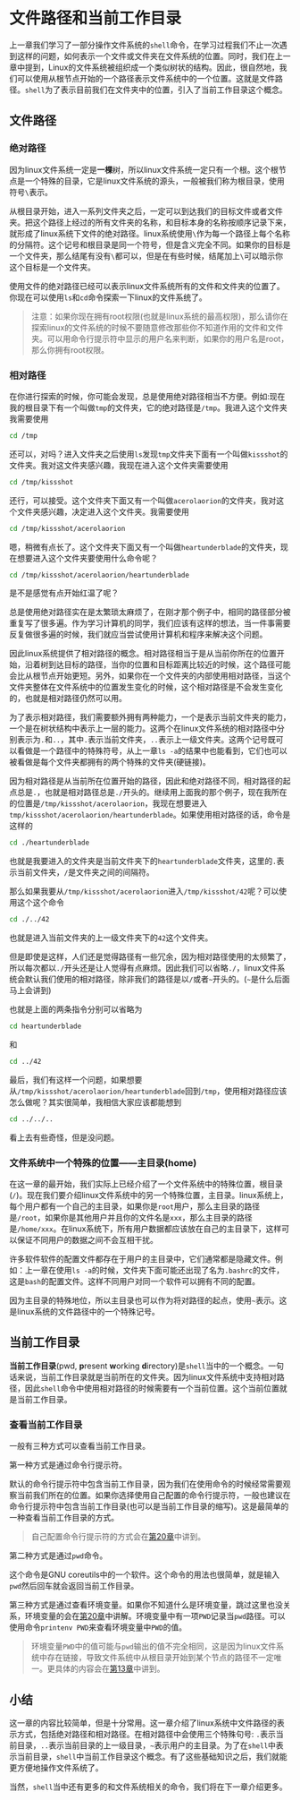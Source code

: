 # 文件路径和当前工作目录

上一章我们学习了一部分操作文件系统的`shell`命令，在学习过程我们不止一次遇到这样的问题，如何表示一个文件或文件夹在文件系统的位置。同时，我们在上一章中提到，Linux的文件系统被组织成一个类似树状的结构。因此，很自然地，我们可以使用从根节点开始的一个路径表示文件系统中的一个位置。这就是文件路径。`shell`为了表示目前我们在文件夹中的位置，引入了当前工作目录这个概念。

## 文件路径

### 绝对路径

因为linux文件系统一定是**一棵**树，所以linux文件系统一定只有一个根。这个根节点是一个特殊的目录，它是linux文件系统的源头，一般被我们称为根目录，使用符号`\`表示。

从根目录开始，进入一系列文件夹之后，一定可以到达我们的目标文件或者文件夹。把这个路径上经过的所有文件夹的名称，和目标本身的名称按顺序记录下来，就形成了linux系统下文件的绝对路径。linux系统使用`\`作为每一个路径上每个名称的分隔符。这个记号和根目录是同一个符号，但是含义完全不同。如果你的目标是一个文件夹，那么结尾有没有`\`都可以，但是在有些时候，结尾加上`\`可以暗示你这个目标是一个文件夹。

使用文件的绝对路径已经可以表示linux文件系统所有的文件和文件夹的位置了。你现在可以使用`ls`和`cd`命令探索一下linux的文件系统了。
> 注意：如果你现在拥有root权限(也就是linux系统的最高权限)，那么请你在探索linux的文件系统的时候不要随意修改那些你不知道作用的文件和文件夹。可以用命令行提示符中显示的用户名来判断，如果你的用户名是root，那么你拥有root权限。

### 相对路径

在你进行探索的时候，你可能会发现，总是使用绝对路径相当不方便。例如:现在我的根目录下有一个叫做`tmp`的文件夹，它的绝对路径是`/tmp`。我进入这个文件夹我需要使用
```bash
cd /tmp
```
还可以，对吗？进入文件夹之后使用`ls`发现`tmp`文件夹下面有一个叫做`kissshot`的文件夹。我对这文件夹感兴趣，我现在进入这个文件夹需要使用
```bash
cd /tmp/kissshot
```
还行，可以接受。这个文件夹下面又有一个叫做`acerolaorion`的文件夹，我对这个文件夹感兴趣，决定进入这个文件夹。我需要使用
```bash
cd /tmp/kissshot/acerolaorion
```
嗯，稍微有点长了。这个文件夹下面又有一个叫做`heartunderblade`的文件夹，现在想要进入这个文件夹要使用什么命令呢？
```bash
cd /tmp/kissshot/acerolaorion/heartunderblade
```
是不是感觉有点开始红温了呢？

总是使用绝对路径实在是太繁琐太麻烦了，在刚才那个例子中，相同的路径部分被重复写了很多遍。作为学习计算机的同学，我们应该有这样的想法，当一件事需要反复做很多遍的时候，我们就应当尝试使用计算机和程序来解决这个问题。

因此linux系统提供了相对路径的概念。相对路径相当于是从当前你所在的位置开始，沿着树到达目标的路径，当你的位置和目标距离比较近的时候，这个路径可能会比从根节点开始更短。另外，如果你在一个文件夹的内部使用相对路径，当这个文件夹整体在文件系统中的位置发生变化的时候，这个相对路径是不会发生变化的，也就是相对路径仍然可以用。

为了表示相对路径，我们需要额外拥有两种能力，一个是表示当前文件夹的能力，一个是在树状结构中表示上一层的能力。这两个在linux文件系统的相对路径中分别表示为`.`和`..`，其中`.`表示当前文件夹，`..`表示上一级文件夹。这两个记号既可以看做是一个路径中的特殊符号，从上一章`ls -a`的结果中也能看到，它们也可以被看做是每个文件夹都拥有的两个特殊的文件夹(硬链接)。

因为相对路径是从当前所在位置开始的路径，因此和绝对路径不同，相对路径的起点总是`.`，也就是相对路径总是`./`开头的。继续用上面我的那个例子，现在我所在的位置是`/tmp/kissshot/acerolaorion`，我现在想要进入`tmp/kissshot/acerolaorion/heartunderblade`。如果使用相对路径的话，命令是这样的
```bash
cd ./heartunderblade
```
也就是我要进入的文件夹是当前文件夹下的`heartunderblade`文件夹，这里的`.`表示当前文件夹，`/`是文件夹之间的间隔符。

那么如果我要从`/tmp/kissshot/acerolaorion`进入`/tmp/kissshot/42`呢？可以使用这个这个命令
```bash
cd ./../42
```
也就是进入当前文件夹的上一级文件夹下的`42`这个文件夹。

但是即使是这样，人们还是觉得路径有一些冗余，因为相对路径使用的太频繁了，所以每次都以`./`开头还是让人觉得有点麻烦。因此我们可以省略`./`，linux文件系统会默认我们使用的相对路径，除非我们的路径是以`/`或者`~`开头的。(`~`是什么后面马上会讲到)

也就是上面的两条指令分别可以省略为
```bash
cd heartunderblade
```
和
```bash
cd ../42
```

最后，我们有这样一个问题，如果想要从`/tmp/kissshot/acerolaorion/heartunderblade`回到`/tmp`，使用相对路径应该怎么做呢？其实很简单，我相信大家应该都能想到
```bash
cd ../../..
```
看上去有些奇怪，但是没问题。

### 文件系统中一个特殊的位置——主目录(home)

在这一章的最开始，我们实际上已经介绍了一个文件系统中的特殊位置，根目录(`/`)。现在我们要介绍linux文件系统中的另一个特殊位置，主目录。linux系统上，每个用户都有一个自己的主目录，如果你是`root`用户，那么主目录的路径是`/root`，如果你是其他用户并且你的文件名是`xxx`，那么主目录的路径是`/home/xxx`。在linux系统下，所有用户数据都应该放在自己的主目录下，这样可以保证不同用户的数据之间不会互相干扰。

许多软件软件的配置文件都存在于用户的主目录中，它们通常都是隐藏文件。例如：上一章在使用`ls -a`的时候，文件夹下面可能还出现了名为`.bashrc`的文件，这是`bash`的配置文件。这样不同用户对同一个软件可以拥有不同的配置。

因为主目录的特殊地位，所以主目录也可以作为将对路径的起点，使用`~`表示。这是linux系统的文件路径中的一个特殊记号。

## 当前工作目录

**当前工作目录**(pwd, **p**resent **w**orking **d**irectory)是`shell`当中的一个概念。一句话来说，当前工作目录就是当前所在的文件夹。因为linux文件系统中支持相对路径，因此`shell`命令中使用相对路径的时候需要有一个当前位置。这个当前位置就是当前工作目录。

### 查看当前工作目录

一般有三种方式可以查看当前工作目录。

第一种方式是通过命令行提示符。

默认的命令行提示符中包含当前工作目录，因为我们在使用命令的时候经常需要观察当前我们所在的位置。如果你选择使用自己配置的命令行提示符，一般也建议在命令行提示符中包含当前工作目录(也可以是当前工作目录的缩写)。这是最简单的一种查看当前工作目录的方式。
> 自己配置命令行提示符的方式会在[第20章]()中讲到。

第二种方式是通过`pwd`命令。

这个命令是GNU coreutils中的一个软件。这个命令的用法也很简单，就是输入`pwd`然后回车就会返回当前工作目录。

第三种方式是通过查看环境变量。如果你不知道什么是环境变量，跳过这里也没关系，环境变量的会在[第20章]()中讲解。环境变量中有一项`PWD`记录当`pwd`路径。可以使用命令`printenv PWD`来查看环境变量中`PWD`的值。
> 环境变量`PWD`中的值可能与`pwd`输出的值不完全相同，这是因为linux文件系统中存在链接，导致文件系统中从根目录开始到某个节点的路径不一定唯一。更具体的内容会在[第13章]()中讲到。

## 小结

这一章的内容比较简单，但是十分常用。这一章介绍了linux系统中文件路径的表示方式，包括绝对路径和相对路径。在相对路径中会使用三个特殊句号: `.`表示当前目录，`..`表示当前目录的上一级目录，`~`表示用户的主目录。为了在`shell`中表示当前目录，`shell`中当前工作目录这个概念。有了这些基础知识之后，我们就能更方便地操作文件系统了。

当然，`shell`当中还有更多的和文件系统相关的命令，我们将在下一章介绍更多。